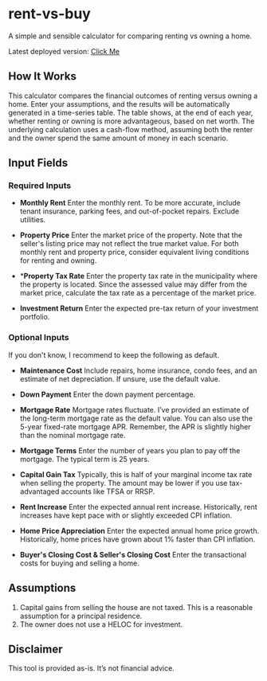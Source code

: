 # rent-vs-buy
A simple and sensible calculator for comparing renting vs owning a home.

Latest deployed version: [Click Me](https://low-earth-orbit.github.io/rent-vs-buy/)

## How It Works
This calculator compares the financial outcomes of renting versus owning a home. Enter your assumptions, and the results will be automatically generated in a time-series table. The table shows, at the end of each year, whether renting or owning is more advantageous, based on net worth. The underlying calculation uses a cash-flow method, assuming both the renter and the owner spend the same amount of money in each scenario.

## Input Fields

### Required Inputs

- **Monthly Rent** Enter the monthly rent. To be more accurate, include tenant insurance, parking fees, and out-of-pocket repairs. Exclude utilities.

- **Property Price** Enter the market price of the property. Note that the seller's listing price may not reflect the true market value. For both monthly rent and property price, consider equivalent living conditions for renting and owning.

- ***Property Tax Rate** Enter the property tax rate in the municipality where the property is located. Since the assessed value may differ from the market price, calculate the tax rate as a percentage of the market price.

- **Investment Return** Enter the expected pre-tax return of your investment portfolio.

### Optional Inputs

If you don't know, I recommend to keep the following as default.

- **Maintenance Cost**  Include repairs, home insurance, condo fees, and an estimate of net depreciation. If unsure, use the default value.

- **Down Payment** Enter the down payment percentage.

- **Mortgage Rate** Mortgage rates fluctuate. I’ve provided an estimate of the long-term mortgage rate as the default value. You can also use the 5-year fixed-rate mortgage APR. Remember, the APR is slightly higher than the nominal mortgage rate.

- **Mortgage Terms** Enter the number of years you plan to pay off the mortgage. The typical term is 25 years.

- **Capital Gain Tax** Typically, this is half of your marginal income tax rate when selling the property. The amount may be lower if you use tax-advantaged accounts like TFSA or RRSP.

- **Rent Increase** Enter the expected annual rent increase. Historically, rent increases have kept pace with or slightly exceeded CPI inflation.

- **Home Price Appreciation** Enter the expected annual home price growth. Historically, home prices have grown about 1% faster than CPI inflation.

- **Buyer's Closing Cost & Seller's Closing Cost** Enter the transactional costs for buying and selling a home.

## Assumptions

 1. Capital gains from selling the house are not taxed. This is a reasonable assumption for a principal residence.
 2. The owner does not use a HELOC for investment.

## Disclaimer
This tool is provided as-is. It’s not financial advice.
